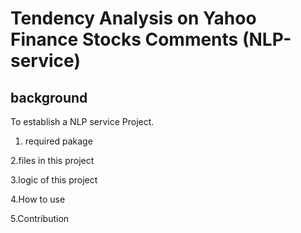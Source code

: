 # Tendency Analysis on Yahoo Finance Stocks Comments (NLP-service)
## background
To establish a NLP service Project. 

1. required pakage

2.files in this project

3.logic of this project

4.How to use

5.Contribution
